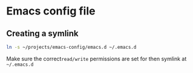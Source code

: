 # Emacs config file
## Creating a symlink
```bash
ln -s ~/projects/emacs-config/emacs.d ~/.emacs.d  
```
Make sure the correct`read/write` permissions are set for then symlink at `~/.emacs.d`
